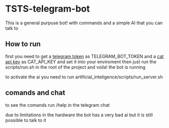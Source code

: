 # TSTS-telegram-bot

This is a general purpuse bot! with commands and a simple AI that you can talk to

## How to run 

first you need to get a [telegram token](https://www.siteguarding.com/en/how-to-get-telegram-bot-api-token) as TELEGRAM_BOT_TOKEN and a [cat api key](https://thecatapi.com) as CAT_API_KEY and set it into your enviroment
then just run the scripts/run.sh in the root of the project and voila! the bot is running

to activate the ai you need to run artificial_inteligence/scripts/run_server.sh

## comands and chat

to see the comands run /help in the telegram chat

due to limitations in the hardware the bot has a very bad ai but it is still possible to talk to it